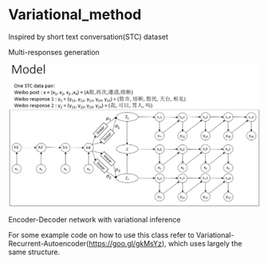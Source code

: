 # Variational_method

Inspired by short text conversation(STC) dataset

Multi-responses generation

![image](https://github.com/luochuwei/Variational_method/raw/master/PPT/VM.png)



Encoder-Decoder network with variational inference

For some example code on how to use this class refer to Variational-Recurrent-Autoencoder(https://goo.gl/gkMsYz), which uses largely the same structure.

